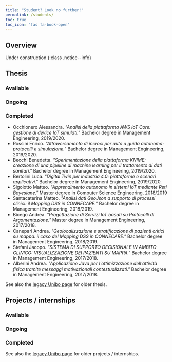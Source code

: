 ```yaml
---
title: "Student? Look no further!"
permalink: /students/
toc: true
toc_icon: "fas fa-book-open"
---
```


## Overview

Under construction
{:class .notice--info}

## Thesis

### Available

### Ongoing

### Completed

 - Occhionero Alessandra. *"Analisi della piattaforma AWS IoT Core: gestione di device IoT simulati."* Bachelor degree in Management Engineering, 2019/2020.
 - Rossini Enrico. *"Attraversamento di incroci per auto a guida autonoma: protocolli e simulazione."* Bachelor degree in Management Engineering, 2019/2020.
 - Becchi Benedetta. *"Sperimentazione della piattaforma KNIME: creazione di una pipeline di machine learning per il trattamento di dati sanitari."* Bachelor degree in Management Engineering, 2019/2020.
 - Bertolini Luca. *"Digital Twin per industria 4.0: piattaforme e scenari applicativi."* Bachelor degree in Management Engineering, 2019/2020.
 - Sigolotto Matteo. *"Apprendimento autonomo in sistemi IoT mediante Reti Bayesiane."* Master degree in Computer Science Engineering, 2018/2019
 - Santacaterina Matteo. *"Analisi dati GeoJson a supporto di processi clinici: il Mapping DSS in CONNECARE."* Bachelor degree in Management Engineering, 2018/2019.
 - Bicego Andrea. *"Progettazione di Servizi IoT basati su Protocolli di Argomentazione."* Master degree in Management Engineering, 2017/2018.
 - Canepari Andrea. *"Geolocalizzazione e stratificazione di pazienti critici su mappa: il caso del Mapping DSS in CONNECARE."* Bachelor degree in Management Engineering, 2018/2019.
 - Stefani Jacopo. *"SISTEMA DI SUPPORTO DECISIONALE IN AMBITO CLINICO: VISUALIZZAZIONE DEI PAZIENTI SU MAPPA."* Bachelor degree in Management Engineering, 2017/2018.
 - Alberini Andrea. *"Applicazione Java per l'ottimizzazione dell'attività fisica tramite messaggi motivazionali contestualizzati."* Bachelor degree in Management Engineering, 2017/2018.

See also the [legacy Unibo page](http://apice.unibo.it/xwiki/bin/view/StefanoMariani/CompletedTheses) for older thesis.

## Projects / internships

### Available

### Ongoing

### Completed

See also the [legacy Unibo page](https://apice.unibo.it/xwiki/bin/view/Panels/SMarStudents) for older projects / internships.